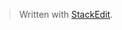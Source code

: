 


> Written with [StackEdit](https://stackedit.io/).
<!--stackedit_data:
eyJoaXN0b3J5IjpbMTA3MDg2NTk3OV19
-->